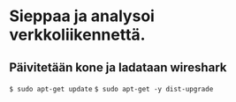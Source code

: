# Sieppaa ja analysoi verkkoliikennettä.

## Päivitetään kone ja ladataan wireshark

`$ sudo apt-get update`
`$ sudo apt-get -y dist-upgrade`


